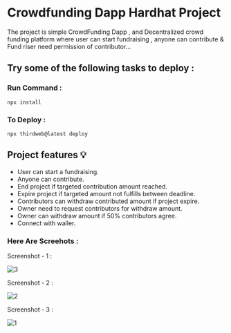 # Crowdfunding Dapp Hardhat Project

The project is simple CrowdFunding Dapp , and Decentralized crowd funding platform where user can start fundraising , anyone can contribute & Fund riser need permission of contributor…


## Try some of the following tasks to deploy :

### Run Command : 

` npx install `

### To Deploy :


` npx thirdweb@latest deploy  `


## Project features 💡

- User can start a fundraising.
- Anyone can contribute.
- End project if targeted contribution amount reached.
- Expire project if targeted amount not fulfills between deadline.
- Contributors can withdraw contributed amount if project expire.
- Owner need to request contributors for withdraw amount.
- Owner can withdraw amount if 50% contributors agree.
- Connect with waller.

### Here Are Screehots :

Screenshot - 1 : 

![3](https://github.com/JEETENDRAKUMARJOSHI/crowdfunding-dapp/assets/11063829/df6e35f2-de52-40a0-9cda-56e6fc155777)

Screenshot - 2 :

![2](https://github.com/JEETENDRAKUMARJOSHI/crowdfunding-dapp/assets/11063829/485e8a7a-a1b1-4561-82db-4ae123d02e95)

Screenshot - 3 :

![1](https://github.com/JEETENDRAKUMARJOSHI/crowdfunding-dapp/assets/11063829/7cd99036-cbb0-4a3e-a2bc-181847220991)
